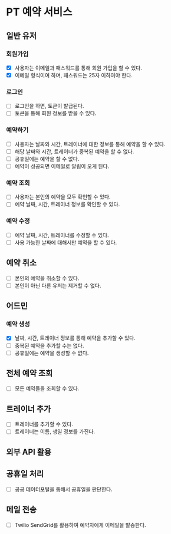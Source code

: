 # PT 예약 서비스

## 일반 유저

### 회원가입

- [x] 사용자는 이메일과 패스워드를 통해 회원 가입을 할 수 있다.
- [x] 이메일 형식이여 하며, 패스워드는 25자 이하여야 한다.

### 로그인

- [ ] 로그인을 하면, 토큰이 발급된다.
- [ ] 토큰을 통해 회원 정보를 받을 수 있다.

### 예약하기

- [ ] 사용자는 날짜와 시간, 트레이너에 대한 정보를 통해 예약을 할 수 있다.
- [ ] 해당 날짜와 시간, 트레이너가 중복된 예약을 할 수 없다.
- [ ] 공휴일에는 예약을 할 수 없다.
- [ ] 예약이 성공되면 이메일로 알림이 오게 된다.

### 예약 조회

- [ ] 사용자는 본인의 예약을 모두 확인할 수 있다.
- [ ] 예약 날짜, 시간, 트레이너 정보를 확인할 수 있다.

### 예약 수정

- [ ] 예약 날짜, 시간, 트레이너를 수정할 수 있다.
- [ ] 사용 가능한 날짜에 대해서만 예약을 할 수 있다.

## 예약 취소

- [ ] 본인의 예약을 취소할 수 있다.
- [ ] 본인이 아닌 다른 유저는 제거할 수 없다.

## 어드민

### 예약 생성

- [x] 날짜, 시간, 트레이너 정보를 통해 예약을 추가할 수 있다.
- [ ] 중복된 예약을 추가할 수는 없다.
- [ ] 공휴일에는 예약을 생성할 수 없다.

## 전체 예약 조회

- [ ] 모든 예약들을 조회할 수 있다.

## 트레이너 추가

- [ ] 트레이너를 추가할 수 있다.
- [ ] 트레이너는 이름, 생일 정보를 가진다.

## 외부 API 활용

## 공휴일 처리

- [ ]  공공 데이터포털을 통해서 공휴일을 판단한다.

## 메일 전송

- [ ] Twilio SendGrid를 활용하여 예약자에게 이메일을 발송한다. 